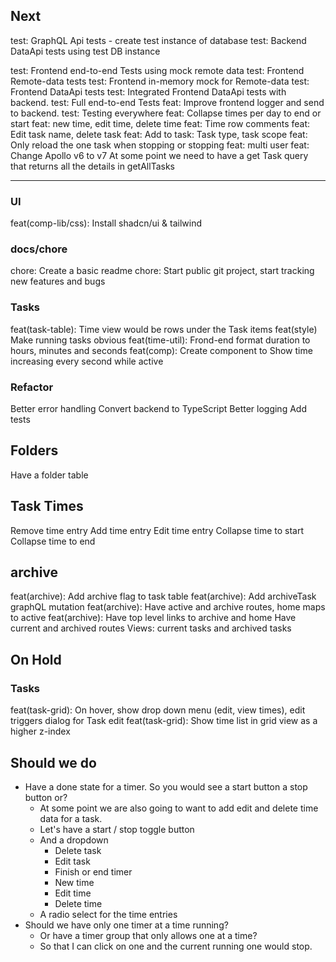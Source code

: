## Next

test: GraphQL Api tests - create test instance of database
test: Backend DataApi tests using test DB instance

test: Frontend end-to-end Tests using mock remote data
test: Frontend Remote-data tests
test: Frontend in-memory mock for Remote-data
test: Frontend DataApi tests
test: Integrated Frontend DataApi tests with backend.
test: Full end-to-end Tests
feat: Improve frontend logger and send to backend.
test: Testing everywhere
feat: Collapse times per day to end or start
feat: new time, edit time, delete time
feat: Time row comments
feat: Edit task name, delete task
feat: Add to task: Task type, task scope
feat: Only reload the one task when stopping or stopping
feat: multi user
feat: Change Apollo v6 to v7
At some point we need to have a get Task query that returns all the details in getAllTasks

---

### UI

feat(comp-lib/css): Install shadcn/ui & tailwind

### docs/chore

chore: Create a basic readme
chore: Start public git project, start tracking new features and bugs

### Tasks

feat(task-table): Time view would be rows under the Task items
feat(style) Make running tasks obvious
feat(time-util): Frond-end format duration to hours, minutes and seconds
feat(comp): Create component to Show time increasing every second while active

### Refactor

Better error handling
Convert backend to TypeScript
Better logging
Add tests

## Folders

Have a folder table

## Task Times

Remove time entry
Add time entry
Edit time entry
Collapse time to start
Collapse time to end

## archive

feat(archive): Add archive flag to task table
feat(archive): Add archiveTask graphQL mutation
feat(archive): Have active and archive routes, home maps to active
feat(archive): Have top level links to archive and home
Have current and archived routes
Views: current tasks and archived tasks

## On Hold

### Tasks

feat(task-grid): On hover, show drop down menu (edit, view times), edit triggers dialog for Task edit
feat(task-grid): Show time list in grid view as a higher z-index

## Should we do

- Have a done state for a timer. So you would see a start button a stop button or?
  - At some point we are also going to want to add edit and delete time data for a task.
  - Let's have a start / stop toggle button
  - And a dropdown
    - Delete task
    - Edit task
    - Finish or end timer
    - New time
    - Edit time
    - Delete time
  - A radio select for the time entries
- Should we have only one timer at a time running?
  - Or have a timer group that only allows one at a time?
  - So that I can click on one and the current running one would stop.
